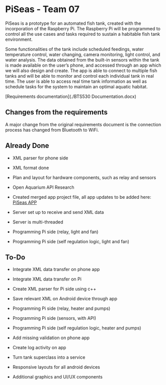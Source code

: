 # PiSeas - Team 07

PiSeas is a prototype for an automated fish tank, created with the incorporation of the Raspberry Pi. The Raspberry Pi will be programmed to control all the use cases and tasks required to sustain a habitable fish tank environment. 

Some functionalities of the tank include scheduled feedings, water temperature control, water changing, camera monitoring, light control, and water analysis. The data obtained from the built-in sensors within the tank is made available on the user’s phone, and accessed through an app which we will also design and create. The app is able to connect to multiple fish tanks and will be able to monitor and control each individual tank in real time. The user is able to access real time tank information as well as schedule tasks for the system to maintain an optimal aquatic habitat. 

[Requirements documentation](./BTS530 Documentation.docx)

## Changes from the requirements 
A major change from the original requirements document is the connection process has changed from Bluetooth to WiFi. 

## Already Done
* XML parser for phone side  
* XML format done

* Plan and layout for hardware components, such as relay and sensors
* Open Aquarium API Research  

* Created merged app project file, all app updates to be added here: 
[PiSeas APP](./PiSeas-AndroidAPP)  

* Server set up to receive and send XML data
* Server is multi-threaded 
* Programming Pi side (relay, light and fan)
* Programming Pi side (self regulation logic, light and fan)


## To-Do
* Integrate XML data transfer on phone app
* Integrate XML data transfer on Pi  
* Create XML parser for Pi side using c++ 
* Save relevant XML on Android device through app  

* Programming Pi side (relay, heater and pumps)
* Programming Pi side (sensors, with API)
* Programming Pi side (self regulation logic, heater and pumps)  

* Add missing validation on phone app   
* Create log activity on app
* Turn tank superclass into a service 
* Responsive layouts for all android devices 
* Additional graphics and UI/UX components
